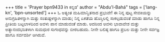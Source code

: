 +++
title = 'Prayer bpn9433 in ಕನ್ನಡ'
author = "Abdu'l-Bahá"
tags = ['lang-kn', 'bpn-unsorted']
+++
ಓ ಅತ್ಯಂತ ಮಹಿಮಾನ್ವಿತನಾದ ಪ್ರಭುವೇ! ಈ ನಿನ್ನ ಪುಟ್ಟ ಸೇವಕಿಯನ್ನು ಅನುಗ್ರಹಿತಳನ್ನಾಗಿ ಮತ್ತು ಸಂತುಷ್ಟಳನ್ನಾಗಿ ಮಾಡು; ನಿನ್ನ ಏಕತೆಯ ಹೊಸ್ತಿಲಲ್ಲಿ ಸಾಕಲ್ಪಡುವಂತೆ ಮಾಡು ಹಾಗೂ ನಿನ್ನ ಪ್ರೀತಿಯ ಬಟ್ಟಲಾಳದಿಂದ ಅವಳು ಪಾನ ಮಾಡುವಂತೆ ಮಾಡು. ಅದರಿಂದ ಅವಳು ಭಾವಾವೇಶ ಮತ್ತು ಅತ್ಯಾನಂದಭರಿತಳಾಗಿ ಸುಮಧುರ ಸುಗಂಧವನ್ನು ಬೀರಬಹುದು.  ನೀನೇ ಬಲಿಷ್ಠ ಹಾಗೂ ಪ್ರಬಲ ಮತ್ತು ನೀನೇ ಸರ್ವಜ್ಞ ಹಾಗೂ ಸರ್ವದರ್ಶಿ ಆಗಿರುವೆ.
